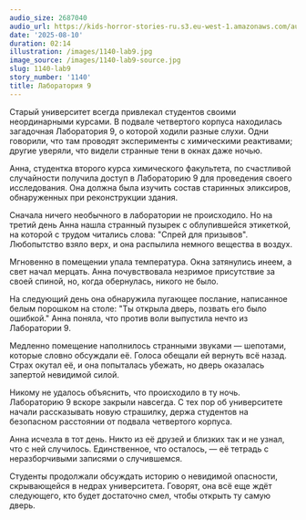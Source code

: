 ```yaml
---
audio_size: 2687040
audio_url: https://kids-horror-stories-ru.s3.eu-west-1.amazonaws.com/audio/1140-lab9.mp3
date: '2025-08-10'
duration: 02:14
illustration: /images/1140-lab9.jpg
image_source: /images/1140-lab9-source.jpg
slug: 1140-lab9
story_number: '1140'
title: Лаборатория 9
---
```


Старый университет всегда привлекал студентов своими неординарными курсами. В подвале четвертого корпуса находилась загадочная Лаборатория 9, о которой ходили разные слухи. Одни говорили, что там проводят эксперименты с химическими реактивами; другие уверяли, что видели странные тени в окнах даже ночью.

Анна, студентка второго курса химического факультета, по счастливой случайности получила доступ в Лабораторию 9 для проведения своего исследования. Она должна была изучить состав старинных эликсиров, обнаруженных при реконструкции здания.

Сначала ничего необычного в лаборатории не происходило. Но на третий день Анна нашла странный пузырек с облупившейся этикеткой, на которой с трудом читались слова: "Спрей для призывов". Любопытство взяло верх, и она распылила немного вещества в воздух.

Мгновенно в помещении упала температура. Окна затянулись инеем, а свет начал мерцать. Анна почувствовала незримое присутствие за своей спиной, но, когда обернулась, никого не было.

На следующий день она обнаружила пугающее послание, написанное белым порошком на столе: "Ты открыла дверь, позвать его было ошибкой." Анна поняла, что против воли выпустила нечто из Лаборатории 9.

Медленно помещение наполнилось странными звуками — шепотами, которые словно обсуждали её. Голоса обещали ей вернуть всё назад. Страх окутал её, и она попыталась убежать, но дверь оказалась запертой невидимой силой.

Никому не удалось объяснить, что происходило в ту ночь. Лабораторию 9 вскоре закрыли навсегда. С тех пор об университете начали рассказывать новую страшилку, держа студентов на безопасном расстоянии от подвала четвертого корпуса.

Анна исчезла в тот день. Никто из её друзей и близких так и не узнал, что с ней случилось. Единственное, что осталось, — её тетрадь с неразборчивыми записями о случившемся.

Студенты продолжали обсуждать историю о невидимой опасности, скрывающейся в недрах университета. Говорят, она всё еще ждёт следующего, кто будет достаточно смел, чтобы открыть ту самую дверь.